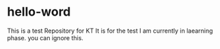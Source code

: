 # hello-word
This is a test Repository for KT 
It is for the test
I am currently in laearning phase.
you can ignore this.
